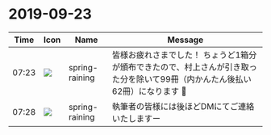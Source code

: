 # 2019-09-23

|Time|Icon|Name|Message|
|---|---|---|---|
|07:23|![](https://secure.gravatar.com/avatar/1ac180f0868137292905c311b5fff781.jpg?s=72&d=https%3A%2F%2Fa.slack-edge.com%2Fdf10d%2Fimg%2Favatars%2Fava_0021-72.png)|spring-raining|皆様お疲れさまでした！ ちょうど1箱分が頒布できたので、村上さんが引き取った分を除いて99冊（内かんたん後払い62冊）になります 👏|
|07:28|![](https://secure.gravatar.com/avatar/1ac180f0868137292905c311b5fff781.jpg?s=72&d=https%3A%2F%2Fa.slack-edge.com%2Fdf10d%2Fimg%2Favatars%2Fava_0021-72.png)|spring-raining|執筆者の皆様には後ほどDMにてご連絡いたしますー|
